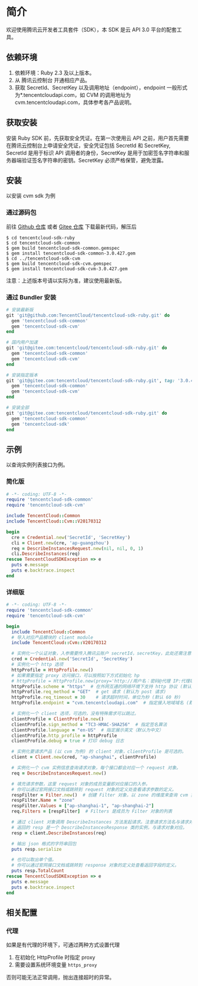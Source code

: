 # 简介
欢迎使用腾讯云开发者工具套件（SDK），本 SDK 是云 API 3.0 平台的配套工具。

## 依赖环境

1. 依赖环境：Ruby 2.3 及以上版本。
2. 从 腾讯云控制台 开通相应产品。
3. 获取 SecretId、SecretKey 以及调用地址（endpoint），endpoint 一般形式为\*.tencentcloudapi.com，如 CVM 的调用地址为 cvm.tencentcloudapi.com，具体参考各产品说明。

## 获取安装

安装 Ruby SDK 前，先获取安全凭证。在第一次使用云 API 之前，用户首先需要在腾讯云控制台上申请安全凭证，安全凭证包括 SecretId 和 SecretKey, SecretId 是用于标识 API 调用者的身份，SecretKey 是用于加密签名字符串和服务器端验证签名字符串的密钥。SecretKey 必须严格保管，避免泄露。

## 安装
以安装 cvm sdk 为例

### 通过源码包

前往 [Github 仓库](https://github.com/tencentcloud/tencentcloud-sdk-ruby) 或者 [Gitee 仓库](https://gitee.com/tencentcloud/tencentcloud-sdk-ruby) 下载最新代码，解压后

    $ cd tencentcloud-sdk-ruby
    $ cd tencentcloud-sdk-common
    $ gem build tencentcloud-sdk-common.gemspec
    $ gem install tencentcloud-sdk-common-3.0.427.gem
    $ cd ../tencentcloud-sdk-cvm
    $ gem build tencentcloud-sdk-cvm.gemspec
    $ gem install tencentcloud-sdk-cvm-3.0.427.gem 

注意：上述版本号请以实际为准，建议使用最新版。

### 通过 Bundler 安装

```ruby
# 安装最新版
git 'git@github.com:TencentCloud/tencentcloud-sdk-ruby.git' do
  gem 'tencentcloud-sdk-common'
  gem 'tencentcloud-sdk-cvm'
end

# 国内用户加速
git 'git@gitee.com:tencentcloud/tencentcloud-sdk-ruby.git' do
  gem 'tencentcloud-sdk-common'
  gem 'tencentcloud-sdk-cvm'
end

# 安装指定版本
git 'git@gitee.com:tencentcloud/tencentcloud-sdk-ruby.git', tag: '3.0.428' do
  gem 'tencentcloud-sdk-common'
  gem 'tencentcloud-sdk-cvm'
end

# 安装全部
git 'git@gitee.com:tencentcloud/tencentcloud-sdk-ruby.git' do
  gem 'tencentcloud-sdk-common'
  gem 'tencentcloud-sdk'
end
```

## 示例

以查询实例列表接口为例。

### 简化版

```ruby
# -*- coding: UTF-8 -*-
require 'tencentcloud-sdk-common'
require 'tencentcloud-sdk-cvm'

include TencentCloud::Common
include TencentCloud::Cvm::V20170312

begin
  cre = Credential.new('SecretId', 'SecretKey')
  cli = Client.new(cre, 'ap-guangzhou')
  req = DescribeInstancesRequest.new(nil, nil, 0, 1)
  cli.DescribeInstances(req)
rescue TencentCloudSDKException => e
  puts e.message  
  puts e.backtrace.inspect  
end
```

### 详细版

```ruby
# -*- coding: UTF-8 -*-
require 'tencentcloud-sdk-common'
require 'tencentcloud-sdk-cvm'

begin
  include TencentCloud::Common
  # 导入对应产品模块的 client module
  include TencentCloud::Cvm::V20170312

  # 实例化一个认证对象，入参需要传入腾讯云账户 secretId，secretKey，此处还需注意密钥对的保密
  cred = Credential.new('SecretId', 'SecretKey')
  # 实例化一个 http 选项
  httpProfile = HttpProfile.new()
  # 如果需要指定 proxy 访问接口，可以按照如下方式初始化 hp
  # httpProfile = HttpProfile.new(proxy='http://用户名：密码@代理 IP:代理端口')
  httpProfile.scheme = "https"  # 在外网互通的网络环境下支持 http 协议 (默认是 https 协议),建议使用 https 协议
  httpProfile.req_method = "GET"  # get 请求 (默认为 post 请求)
  httpProfile.req_timeout = 30    # 请求超时时间，单位为秒 (默认 60 秒)
  httpProfile.endpoint = "cvm.tencentcloudapi.com"  # 指定接入地域域名 (默认就近接入)

  # 实例化一个 client 选项，可选的，没有特殊需求可以跳过。
  clientProfile = ClientProfile.new()
  clientProfile.sign_method = "TC3-HMAC-SHA256"  # 指定签名算法
  clientProfile.language = "en-US"  # 指定展示英文（默认为中文）
  clientProfile.http_profile = httpProfile
  clientProfile.debug = true # 打印 debug 日志

  # 实例化要请求产品 (以 cvm 为例) 的 client 对象，clientProfile 是可选的。
  client = Client.new(cred, "ap-shanghai", clientProfile)

  # 实例化一个 cvm 实例信息查询请求对象，每个接口都会对应一个 request 对象。
  req = DescribeInstancesRequest.new()

  # 填充请求参数，这里 request 对象的成员变量即对应接口的入参。
  # 你可以通过官网接口文档或跳转到 request 对象的定义处查看请求参数的定义。
  respFilter = Filter.new()  # 创建 Filter 对象，以 zone 的维度来查询 cvm 实例。
  respFilter.Name = "zone"
  respFilter.Values = ["ap-shanghai-1", "ap-shanghai-2"]
  req.Filters = [respFilter]  # Filters 是成员为 Filter 对象的列表

  # 通过 client 对象调用 DescribeInstances 方法发起请求。注意请求方法名与请求对象是对应的。
  # 返回的 resp 是一个 DescribeInstancesResponse 类的实例，与请求对象对应。
  resp = client.DescribeInstances(req)

  # 输出 json 格式的字符串回包
  puts resp.serialize

  # 也可以取出单个值。
  # 你可以通过官网接口文档或跳转到 response 对象的定义处查看返回字段的定义。
  puts resp.TotalCount
rescue TencentCloudSDKException => e
  puts e.message  
  puts e.backtrace.inspect  
end
```

## 相关配置

### 代理

如果是有代理的环境下，可通过两种方式设置代理

1. 在初始化 HttpProfile 时指定 proxy
2. 需要设置系统环境变量 `https_proxy`

否则可能无法正常调用，抛出连接超时的异常。
